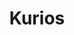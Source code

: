 ---
title: Kurios
place: De gira
description: ¿Qué pasaría si pudieras alterar la realidad según tus deseos? Sumérgete en un mundo donde ver es desconfiar.
poster: poster/poster_kurios.avif
---